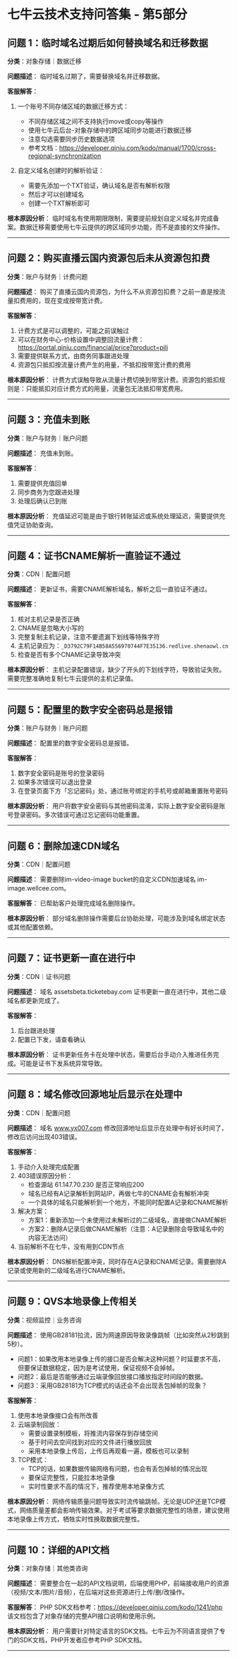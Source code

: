 # 七牛云技术支持问答集 - 第5部分

## 问题 1：临时域名过期后如何替换域名和迁移数据

**分类**：对象存储｜数据迁移

**问题描述**：
临时域名过期了，需要替换域名并迁移数据。

**客服解答**：
1. 一个账号不同存储区域的数据迁移方式：
   - 不同存储区域之间不支持执行move或copy等操作
   - 使用七牛云后台-对象存储中的跨区域同步功能进行数据迁移
   - 注意勾选需要同步历史数据选项
   - 参考文档：https://developer.qiniu.com/kodo/manual/1700/cross-regional-synchronization

2. 自定义域名创建时的解析验证：
   - 需要先添加一个TXT验证，确认域名是否有解析权限
   - 然后才可以创建域名
   - 创建一个TXT解析即可

**根本原因分析**：
临时域名有使用期限限制，需要提前规划自定义域名并完成备案。数据迁移需要使用七牛云提供的跨区域同步功能，而不是直接的文件操作。

---

## 问题 2：购买直播云国内资源包后未从资源包扣费

**分类**：账户与财务｜计费问题

**问题描述**：
购买了直播云国内资源包，为什么不从资源包扣费？之前一直是按流量扣费用的，现在变成按带宽计费。

**客服解答**：
1. 计费方式是可以调整的，可能之前误触过
2. 可以在财务中心-价格设置中调整回流量计费：https://portal.qiniu.com/financial/price?product=pili
3. 需要提供联系方式，由商务同事跟进处理
4. 资源包只抵扣按流量计费产生的用量，不抵扣按带宽计费的费用

**根本原因分析**：
计费方式误触导致从流量计费切换到带宽计费。资源包的抵扣规则是：只能抵扣对应计费方式的用量，流量包无法抵扣带宽费用。

---

## 问题 3：充值未到账

**分类**：账户与财务｜账户问题

**问题描述**：
充值未到账。

**客服解答**：
1. 需要提供充值回单
2. 同步商务为您跟进处理
3. 处理后确认已到账

**根本原因分析**：
充值延迟可能是由于银行转账延迟或系统处理延迟，需要提供充值凭证协助查询。

---

## 问题 4：证书CNAME解析一直验证不通过

**分类**：CDN｜配置问题

**问题描述**：
更新证书，需要CNAME解析域名，解析之后一直验证不通过。

**客服解答**：
1. 核对主机记录是否正确
2. CNAME是忽略大小写的
3. 完整复制主机记录，注意不要遗漏下划线等特殊字符
4. 主机记录应为：`_D3792C79F14B58A556970744F7E35136.redlive.shenaowl.cn`
5. 检查是否有多个CNAME记录导致冲突

**根本原因分析**：
主机记录配置错误，缺少了开头的下划线字符，导致验证失败。需要完整准确地复制七牛云提供的主机记录值。

---

## 问题 5：配置里的数字安全密码总是报错

**分类**：账户与财务｜账户问题

**问题描述**：
配置里的数字安全密码总是报错。

**客服解答**：
1. 数字安全密码是账号的登录密码
2. 如果多次错误可以退出登录
3. 在登录页面下方「忘记密码」处，通过账号绑定的手机号或邮箱重置账号密码

**根本原因分析**：
用户将数字安全密码与其他密码混淆，实际上数字安全密码是账号登录密码。多次错误可通过忘记密码功能重置。

---

## 问题 6：删除加速CDN域名

**分类**：CDN｜配置问题

**问题描述**：
需要删除im-video-image bucket的自定义CDN加速域名 im-image.wellcee.com。

**客服解答**：
已帮助客户处理完成域名删除操作。

**根本原因分析**：
部分域名删除操作需要后台协助处理，可能涉及到域名绑定状态或其他配置依赖。

---

## 问题 7：证书更新一直在进行中

**分类**：CDN｜证书问题

**问题描述**：
域名 assetsbeta.ticketebay.com 证书更新一直在进行中，其他二级域名都更新完成了。

**客服解答**：
1. 后台跟进处理
2. 配置已下发，请查看确认

**根本原因分析**：
证书更新任务卡在处理中状态，需要后台手动介入推进任务完成。可能是证书下发系统异常导致。

---

## 问题 8：域名修改回源地址后显示在处理中

**分类**：CDN｜配置问题

**问题描述**：
域名 www.yx007.com 修改回源地址后显示在处理中有好长时间了，修改后访问出现403错误。

**客服解答**：
1. 手动介入处理完成配置
2. 403错误原因分析：
   - 检查源站 61.147.70.230 是否正常响应200
   - 域名已经有A记录解析到网站IP，再做七牛的CNAME会有解析冲突
   - 一个具体的域名只能解析到一个地方，不能同时配置A记录和CNAME解析
3. 解决方案：
   - 方案1：重新添加一个未使用过未解析过的二级域名，直接做CNAME解析
   - 方案2：删除A记录后做CNAME解析（注意：A记录删除会导致域名中的内容无法访问）
4. 当前解析不在七牛，没有用到CDN节点

**根本原因分析**：
DNS解析配置冲突，同时存在A记录和CNAME记录。需要删除A记录或使用新的二级域名进行CNAME解析。

---

## 问题 9：QVS本地录像上传相关

**分类**：视频监控｜业务咨询

**问题描述**：
使用GB28181拉流，因为网速原因导致录像跳帧（比如突然从2秒跳到5秒）。
- 问题1：如果改用本地录像上传的接口是否会解决这种问题？时延要求不高，但要保证数据稳定，因为是考试使用，保证视频不会掉帧。
- 问题2：最后是否能够通过云端录像回放接口播放指定时间段的数据。
- 问题3：采用GB28181为TCP模式的话还会不会出现丢包掉帧的现象？

**客服解答**：
1. 使用本地录像接口会有所改善
2. 云端录制回放：
   - 需要设置录制模板，将推流内容保存到存储空间
   - 基于时间去空间找到对应的文件进行播放回放
   - 采用本地录像上传后，上传后再观看一遍，模板也可以录制
3. TCP模式：
   - TCP的话，如果数据传输网络有问题，也会有丢包掉帧的情况出现
   - 要保证完整性，只能拉本地录像
   - 实时性要求不高的情况下，推荐使用本地录像方式

**根本原因分析**：
网络传输质量问题导致实时流传输跳帧。无论是UDP还是TCP模式，网络质量差都会影响传输效果。对于考试等要求数据完整性的场景，建议使用本地录像上传方式，牺牲实时性换取数据完整性。

---

## 问题 10：详细的API文档

**分类**：对象存储｜其他类咨询

**问题描述**：
需要整合在一起的API文档说明，后端使用PHP，前端接收用户的资源（视频/文本/图片/音频），在后端对这些资源进行上传/删/改操作。

**客服解答**：
PHP SDK文档参考：https://developer.qiniu.com/kodo/1241/php
该文档包含了对象存储的完整API接口说明和使用示例。

**根本原因分析**：
用户需要针对特定语言的SDK文档。七牛云为不同语言提供了专门的SDK文档，PHP开发者应参考PHP SDK文档。

---


